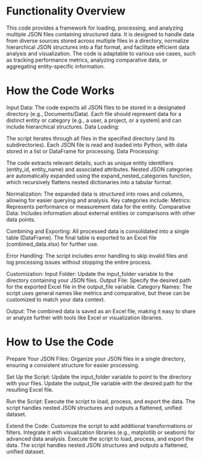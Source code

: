 # Functionality Overview
This code provides a framework for loading, processing, and analyzing multiple JSON files containing structured data. It is designed to handle data from diverse sources stored across multiple files in a directory, normalize hierarchical JSON structures into a flat format, and facilitate efficient data analysis and visualization. The code is adaptable to various use cases, such as tracking performance metrics, analyzing comparative data, or aggregating entity-specific information.

# How the Code Works
Input Data:
The code expects all JSON files to be stored in a designated directory (e.g., Documents/Data).
Each file should represent data for a distinct entity or category (e.g., a user, a project, or a system) and can include hierarchical structures.
Data Loading:

The script iterates through all files in the specified directory (and its subdirectories).
Each JSON file is read and loaded into Python, with data stored in a list or DataFrame for processing.
Data Processing:

The code extracts relevant details, such as unique entity identifiers (entity_id, entity_name) and associated attributes.
Nested JSON categories are automatically expanded using the expand_nested_categories function, which recursively flattens nested dictionaries into a tabular format.

Normalization:
The expanded data is structured into rows and columns, allowing for easier querying and analysis.
Key categories include:
Metrics: Represents performance or measurement data for the entity.
Comparative Data: Includes information about external entities or comparisons with other data points.

Combining and Exporting:
All processed data is consolidated into a single table (DataFrame).
The final table is exported to an Excel file (combined_data.xlsx) for further use.

Error Handling:
The script includes error handling to skip invalid files and log processing issues without stopping the entire process.

Customization:
Input Folder: Update the input_folder variable to the directory containing your JSON files.
Output File: Specify the desired path for the exported Excel file in the output_file variable.
Category Names: The script uses general names like metrics and comparative, but these can be customized to match your data context.

Output:
The combined data is saved as an Excel file, making it easy to share or analyze further with tools like Excel or visualization libraries.

# How to Use the Code
Prepare Your JSON Files:
Organize your JSON files in a single directory, ensuring a consistent structure for easier processing.

Set Up the Script:
Update the input_folder variable to point to the directory with your files.
Update the output_file variable with the desired path for the resulting Excel file.

Run the Script:
Execute the script to load, process, and export the data.
The script handles nested JSON structures and outputs a flattened, unified dataset.

Extend the Code:
Customize the script to add additional transformations or filters.
Integrate it with visualization libraries (e.g., matplotlib or seaborn) for advanced data analysis.
Execute the script to load, process, and export the data.
The script handles nested JSON structures and outputs a flattened, unified dataset.
